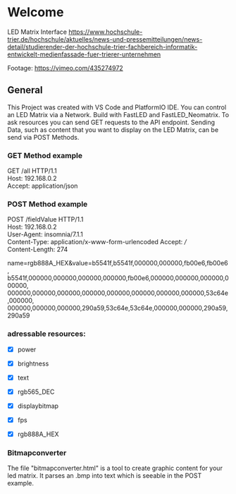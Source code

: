 # Welcome
LED Matrix Interface
https://www.hochschule-trier.de/hochschule/aktuelles/news-und-pressemitteilungen/news-detail/studierender-der-hochschule-trier-fachbereich-informatik-entwickelt-medienfassade-fuer-trierer-unternehmen

Footage: 
https://vimeo.com/435274972

## General
This Project was created with VS Code and PlatformIO IDE. You can control an LED Matrix via a Network. Build with FastLED and FastLED_Neomatrix. To ask resources you can send GET requests to the API endpoint. Sending Data, such as content that you want to display on the LED Matrix, can be send via POST Methods.

### GET Method example
GET /all HTTP/1.1   <br />
Host: 192.168.0.2  <br />
Accept: application/json <br />

### POST Method example
POST /fieldValue HTTP/1.1 <br />
Host: 192.168.0.2 <br />
User-Agent: insomnia/7.1.1 <br />
Content-Type: application/x-www-form-urlencoded Accept: */* <br />
Content-Length: 274 <br />

name=rgb888A_HEX&value=b5541f,b5541f,000000,000000,fb00e6,fb00e6, b5541f,000000,000000,000000,000000,fb00e6,000000,000000,000000,000000, 000000,000000,000000,000000,000000,000000,000000,000000,53c64e,000000, 000000,000000,000000,290a59,53c64e,53c64e,000000,000000,290a59,290a59

### adressable resources:
* [x] power
* [x] brightness
* [x] text
* [x] rgb565_DEC
* [x] displaybitmap
* [x] fps
* [x] rgb888A_HEX


### Bitmapconverter
The file "bitmapconverter.html" is a tool to create graphic content for your led matrix. It parses an .bmp into text which is seeable in the POST example. 

